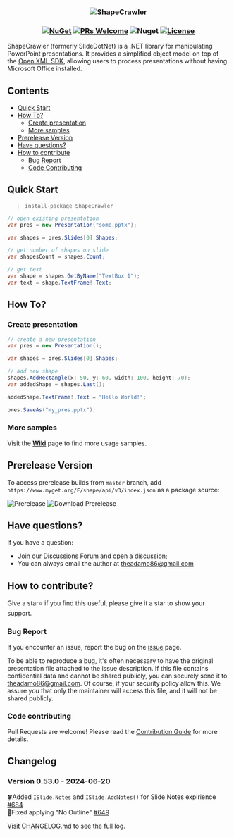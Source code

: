 <h3 align="center">

![ShapeCrawler](./docs/logo-extend.png)

</h3>

<h3 align="center"> 

[![NuGet](https://img.shields.io/nuget/v/ShapeCrawler?color=orange)](https://www.nuget.org/packages/ShapeCrawler) [![PRs Welcome](https://img.shields.io/badge/PRs-welcome-brightgreen.svg?color=orange)](https://makeapullrequest.com) ![Nuget](https://img.shields.io/nuget/dt/ShapeCrawler?color=orange) [![License](https://img.shields.io/badge/license-MIT-orange.svg)](LICENSE) 

</h3>

ShapeCrawler (formerly SlideDotNet) is a .NET library for manipulating PowerPoint presentations. It provides a simplified object model on top of the [Open XML SDK](https://github.com/OfficeDev/Open-XML-SDK), allowing users to process presentations without having Microsoft Office installed.

## Contents

- [Quick Start](#quick-start)
- [How To?](#how-to)
  - [Create presentation](#create-presentation)
  - [More samples](#more-samples)
- [Prerelease Version](#prerelease-version)
- [Have questions?](#have-questions)
- [How to contribute](#how-to-contribute)
  - [Bug Report](#bug-report)
  - [Code Contributing](#code-contributing)

## Quick Start
> `install-package ShapeCrawler`

```c#
// open existing presentation
var pres = new Presentation("some.pptx");

var shapes = pres.Slides[0].Shapes;

// get number of shapes on slide
var shapesCount = shapes.Count;

// get text
var shape = shapes.GetByName("TextBox 1");
var text = shape.TextFrame!.Text;
```

## How To?

### Create presentation

```c#
// create a new presentation
var pres = new Presentation();

var shapes = pres.Slides[0].Shapes;

// add new shape
shapes.AddRectangle(x: 50, y: 60, width: 100, height: 70);
var addedShape = shapes.Last();

addedShape.TextFrame!.Text = "Hello World!";

pres.SaveAs("my_pres.pptx");
```

### More samples

Visit the [**Wiki**](https://github.com/ShapeCrawler/ShapeCrawler/wiki/Examples) page to find more usage samples.

## Prerelease Version
To access prerelease builds from `master` branch, add `https://www.myget.org/F/shape/api/v3/index.json` as a package source:

![Prerelease](./docs/prerelease.png)
![Download Prerelease](./docs/prerelease-download.png)

## Have questions?

If you have a question:
- [Join](https://github.com/ShapeCrawler/ShapeCrawler/discussions/categories/q-a) our Discussions Forum  and open a discussion;
- You can always email the author at theadamo86@gmail.com

## How to contribute?
Give a star⭐ if you find this useful, please give it a star to show your support.

### Bug Report
If you encounter an issue, report the bug on the [issue](https://github.com/ShapeCrawler/ShapeCrawler/issues) page.

To be able to reproduce a bug, it's often necessary to have the original presentation file attached to the issue description. If this file contains confidential data and cannot be shared publicly, you can securely send it to theadamo86@gmail.com. Of course, if your security policy allow this. We assure you that only the maintainer will access this file, and it will not be shared publicly.

### Code contributing
Pull Requests are welcome! Please read the [Contribution Guide](https://github.com/ShapeCrawler/ShapeCrawler/blob/master/CONTRIBUTING.md) for more details.

## Changelog  

### Version 0.53.0 - 2024-06-20
🍀Added `ISlide.Notes` and `ISlide.AddNotes()` for Slide Notes expirience [#684](https://github.com/ShapeCrawler/ShapeCrawler/issues/684)    
🐞Fixed applying "No Outline" [#649](https://github.com/ShapeCrawler/ShapeCrawler/issues/649)  

Visit [CHANGELOG.md](https://github.com/ShapeCrawler/ShapeCrawler/blob/master/CHANGELOG.md) to see the full log.